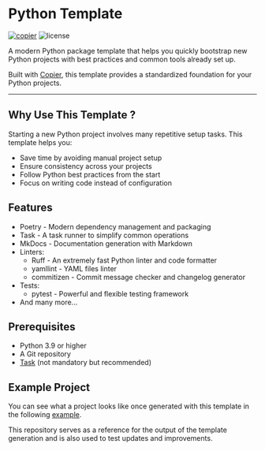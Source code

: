# Python Template

[![copier](https://img.shields.io/endpoint?url=https://raw.githubusercontent.com/copier-org/copier/master/img/badge/badge-grayscale-inverted-border-orange.json)](https://github.com/copier-org/copier)
![license](https://img.shields.io/github/license/pa-decarvalho/python-template)

A modern Python package template that helps you quickly bootstrap new Python projects with best practices and common tools already set up.

Built with [Copier](https://copier.readthedocs.io/en/latest/), this template provides a standardized foundation for your Python projects.

---

## Why Use This Template ?

Starting a new Python project involves many repetitive setup tasks. This template helps you:

- Save time by avoiding manual project setup
- Ensure consistency across your projects
- Follow Python best practices from the start
- Focus on writing code instead of configuration

## Features

- Poetry - Modern dependency management and packaging
- Task - A task runner to simplify common operations
- MkDocs - Documentation generation with Markdown
- Linters:
    - Ruff - An extremely fast Python linter and code formatter
    - yamllint - YAML files linter
    - commitizen - Commit message checker and changelog generator
- Tests:
    - pytest - Powerful and flexible testing framework
- And many more...

## Prerequisites

- Python 3.9 or higher
- A Git repository
- [Task](https://taskfile.dev/) (not mandatory but recommended)

## Example Project

You can see what a project looks like once generated with this template in the following [example](https://github.com/pa-decarvalho/python-template-example).

This repository serves as a reference for the output of the template generation and is also used to test updates and improvements.
